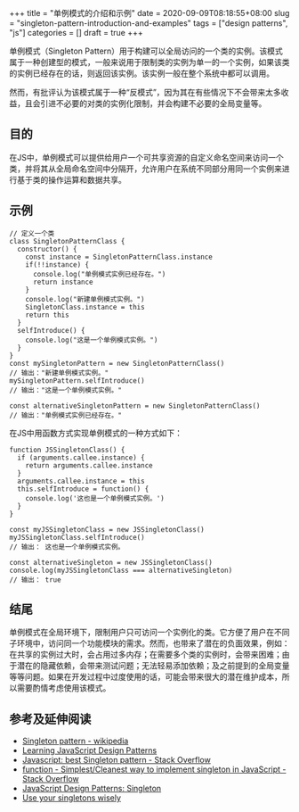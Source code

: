 +++
title = "单例模式的介绍和示例"
date = 2020-09-09T08:18:55+08:00
slug = "singleton-pattern-introduction-and-examples"
tags = ["design patterns", "js"]
categories = []
draft = true
+++

单例模式（Singleton Pattern）用于构建可以全局访问的一个类的实例。该模式属于一种创建型的模式，一般来说用于限制类的实例为单一的一个实例，如果该类的实例已经存在的话，则返回该实例。该实例一般在整个系统中都可以调用。

然而，有批评认为该模式属于一种“反模式”，因为其在有些情况下不会带来太多收益，且会引进不必要的对类的实例化限制，并会构建不必要的全局变量等。

## 目的

在JS中，单例模式可以提供给用户一个可共享资源的自定义命名空间来访问一个类，并将其从全局命名空间中分隔开，允许用户在系统不同部分用同一个实例来进行基于类的操作运算和数据共享。

## 示例

```
// 定义一个类
class SingletonPatternClass {
  constructor() {
    const instance = SingletonPatternClass.instance
    if(!!instance) {
      console.log("单例模式实例已经存在。")
      return instance
    }
    console.log("新建单例模式实例。")
    SingletonClass.instance = this
    return this
  }
  selfIntroduce() {
    console.log("这是一个单例模式实例。")
  }
}
const mySingletonPattern = new SingletonPatternClass()
// 输出："新建单例模式实例。"
mySingletonPattern.selfIntroduce()
// 输出："这是一个单例模式实例。"

const alternativeSingletonPattern = new SingletonPatternClass()
// 输出："单例模式实例已经存在。"

```

在JS中用函数方式实现单例模式的一种方式如下：

```
function JSSingletonClass() {
  if (arguments.callee.instance) {
    return arguments.callee.instance
  }
  arguments.callee.instance = this
  this.selfIntroduce = function() {
    console.log('这也是一个单例模式实例。')
  }
}

const myJSSingletonClass = new JSSingletonClass()
myJSSingletonClass.selfIntroduce()
// 输出： 这也是一个单例模式实例。

const alternativeSingleton = new JSSingletonClass()
console.log(myJSSingletonClass === alternativeSingleton)
// 输出： true

```

## 结尾

单例模式在全局环境下，限制用户只可访问一个实例化的类。它方便了用户在不同子环境中，访问同一个功能模块的需求。然而，也带来了潜在的负面效果，例如：在共享的实例过大时，会占用过多内存；在需要多个类的实例时，会带来困难；由于潜在的隐藏依赖，会带来测试问题；无法轻易添加依赖；及之前提到的全局变量等等问题。如果在开发过程中过度使用的话，可能会带来很大的潜在维护成本，所以需要酌情考虑使用该模式。


## 参考及延伸阅读

- [Singleton pattern - wikipedia](https://en.wikipedia.org/wiki/Singleton_pattern)
- [Learning JavaScript Design Patterns](https://addyosmani.com/resources/essentialjsdesignpatterns/book/#singletonpatternjavascript)
- [Javascript: best Singleton pattern - Stack Overflow](https://stackoverflow.com/questions/1635800/javascript-best-singleton-pattern)
- [function - Simplest/Cleanest way to implement singleton in JavaScript - Stack Overflow](https://stackoverflow.com/questions/1479319/simplest-cleanest-way-to-implement-singleton-in-javascript)
- [JavaScript Design Patterns: Singleton](https://robdodson.me/javascript-design-patterns-singleton/)
- [Use your singletons wisely](https://www.ibm.com/developerworks/webservices/library/co-single/index.html)

